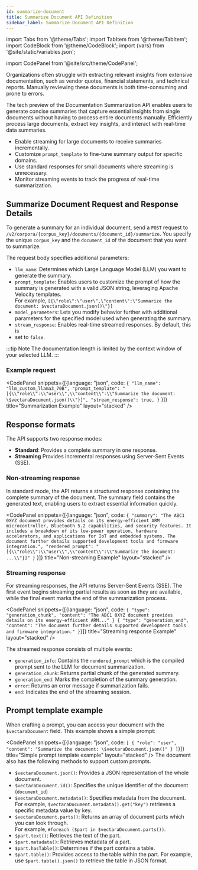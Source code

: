 ```yaml
---
id: summarize-document
title: Summarize Document API Definition
sidebar_label: Summarize Document API Definition
---
```


import Tabs from '@theme/Tabs';
import TabItem from '@theme/TabItem';
import CodeBlock from '@theme/CodeBlock';
import {vars} from '@site/static/variables.json';

import CodePanel from '@site/src/theme/CodePanel';


Organizations often struggle with extracting relevant insights from extensive 
documentation, such as vendor quotes, financial statements, and technical 
reports. Manually reviewing these documents is both time-consuming and prone 
to errors. 

The tech preview of the Documentation Summarization API enables users to 
generate concise summaries that capture essential insights from single 
documents without having to process entire documents manually. Efficiently 
process large documents, extract key insights, and interact with real-time
data summaries.

* Enable streaming for large documents to receive summaries incrementally.
* Customize `prompt_template` to fine-tune summary output for specific domains.
* Use standard responses for small documents where streaming is unnecessary.
* Monitor streaming events to track the progress of real-time summarization.

## Summarize Document Request and Response Details

To generate a summary for an individual document, send a `POST` request to 
`/v2/corpora/{corpus_key}/documents/{document_id}/summarize`. You specify the 
unique `corpus_key` and the `document_id` of the document that you want to 
summarize. 

The request body specifies additional parameters:

* `llm_name`: Determines which Large Language Model (LLM) you want to generate 
  the summary.
* `prompt_template`: Enables users to customize the prompt of how the summary 
  is generated with a valid JSON string, leveraging Apache Velocity templates.  
  For example, `[{\"role\":\"user\",\"content\":\"Summarize the document: $vectaraDocument.json()\"}]`
* `model_parameters`: Lets you modify behavior further with additional parameters 
  for the specified model used when generating the summary.
* `stream_response`: Enables real-time streamed responses. By default, this is 
* set to `false`.

:::tip Note
The documentation length is limited by the context window of your selected LLM.
:::

### Example request

<CodePanel snippets={[{language: "json", code: `{
   "llm_name": "llm_custom_llama3_70B",
   "prompt_template": "[{\\"role\\":\\"user\\",\\"content\\":\\"Summarize the document: \$vectaraDocument.json()\\"}]",
   "stream_response": true,
}`
}]} title="Summarization Example" layout="stacked" />

## Response formats

The API supports two response modes:

* **Standard**: Provides a complete summary in one response.
* **Streaming** Provides incremental responses using Server-Sent Events (SSE).

### Non-streaming response

In standard mode, the API returns a structured response containing the 
complete summary of the document. The summary field contains the generated 
text, enabling users to extract essential information quickly.


<CodePanel snippets={[{language: "json", code: `{
    "summary": "The ABC1 0XYZ document provides details on its energy-efficient ARM microcontroller, Bluetooth 5.2 capabilities, and security features. It includes a breakdown of its low-power operation, hardware accelerators, and applications for IoT and embedded systems. The document further details supported development tools and firmware integration.",
    "rendered_prompt": "[{\\"role\\":\\"user\\",\\"content\\":\\"Summarize the document: ...\\"}]"
}`
}]} title="Non-streaming Example" layout="stacked" />

### Streaming response

For streaming responses, the API returns Server-Sent Events (SSE). The first 
event begins streaming partial results as soon as they are available, while 
the final event marks the end of the summarization process.

<CodePanel snippets={[{language: "json", code: `{
    "type": "generation_chunk",
    "content": "The ABC1 0XYZ document provides details on its energy-efficient ARM..."
}
{
    "type": "generation_end",
    "content": "The document further details supported development tools and firmware integration."
}`}]} title="Streaming response Example" layout="stacked" />

The streamed response consists of multiple events:

* `generation_info`: Contains the `rendered_prompt` which is the compiled 
  prompt sent to the LLM for document summarization.
* `generation_chunk`: Returns partial chunk of the generated summary.
* `generation_end`: Marks the completion of the summary generation.
* `error`: Returns an error message if summarization fails.
* `end`: Indicates the end of the streaming session.

## Prompt template example

When crafting a prompt, you can access your document with the `$vectaraDocument` 
field. This example shows a simple prompt:

<CodePanel snippets={[{language: "json", code: `[
   {
    "role": "user",
    "content": "Summarize the document: \$vectaraDocument.json()"
   }
]`}]} title="Simple prompt template example" layout="stacked" />
The document also has the following methods to support custom prompts. 

* `$vectaraDocument.json()`: Provides a JSON representation of the whole document.
* `$vectaraDocument.id()`: Specifies the unique identifier of the document (`document_id`)
* `$vectaraDocument.metadata()`: Specifies metadata from the document.  
  For example, 
  `$vectaraDocument.metadata().get("key")` retrieves a specific metadata value by key.
* `$vectaraDocument.parts()`: Returns an array of document parts which you can look 
  through.  
  For example, `#foreach ($part in $vectaraDocument.parts())`.  
* `$part.text()`: Retrieves the text of the part.
* `$part.metadata()`: Retrieves metadata of a part.
* `$part.hasTable()`: Determines if the part contains a table.
* `$part.table()`: Provides access to the table within the part. For example, 
  use `$part.table().json()` to retrieve the table in JSON format.

